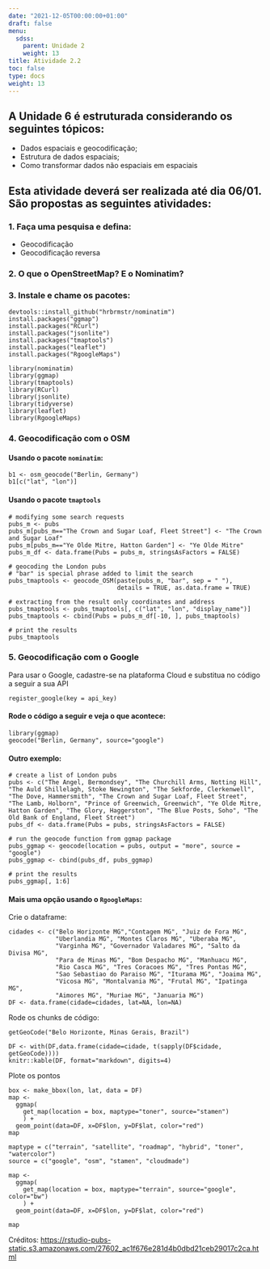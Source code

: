 ```yaml
---
date: "2021-12-05T00:00:00+01:00"
draft: false
menu:
  sdss:
    parent: Unidade 2
    weight: 13
title: Atividade 2.2
toc: false
type: docs
weight: 13
---
```


## A **Unidade 6** é estruturada considerando os seguintes tópicos:

- Dados espaciais e geocodificação;    
- Estrutura de dados espaciais;   
- Como transformar dados não espaciais em espaciais


## Esta atividade deverá ser realizada até dia **06/01**. São propostas as seguintes atividades:

### 1. Faça uma pesquisa e defina:    
- Geocodificação   
- Geocodificação reversa

### 2. O que o OpenStreetMap? E o Nominatim? 

### 3. Instale e chame os pacotes:

```{r}
devtools::install_github("hrbrmstr/nominatim")
install.packages("ggmap")
install.packages("RCurl")
install.packages("jsonlite")
install.packages("tmaptools")
install.packages("leaflet")
install.packages("RgoogleMaps")
```

```{r}
library(nominatim)
library(ggmap)
library(tmaptools)
library(RCurl)
library(jsonlite)
library(tidyverse)
library(leaflet)
library(RgoogleMaps)

```

### 4. Geocodificação com o OSM

#### Usando o pacote `nominatim`:

```{r}
b1 <- osm_geocode("Berlin, Germany")
b1[c("lat", "lon")]
```

#### Usando o pacote `tmaptools`

```{r}
# modifying some search requests
pubs_m <- pubs
pubs_m[pubs_m=="The Crown and Sugar Loaf, Fleet Street"] <- "The Crown and Sugar Loaf"
pubs_m[pubs_m=="Ye Olde Mitre, Hatton Garden"] <- "Ye Olde Mitre"
pubs_m_df <- data.frame(Pubs = pubs_m, stringsAsFactors = FALSE)

# geocoding the London pubs
# "bar" is special phrase added to limit the search
pubs_tmaptools <- geocode_OSM(paste(pubs_m, "bar", sep = " "),
                              details = TRUE, as.data.frame = TRUE)

# extracting from the result only coordinates and address
pubs_tmaptools <- pubs_tmaptools[, c("lat", "lon", "display_name")]
pubs_tmaptools <- cbind(Pubs = pubs_m_df[-10, ], pubs_tmaptools)

# print the results
pubs_tmaptools
```

### 5. Geocodificação com o Google

Para usar o Google, cadastre-se na plataforma Cloud e substitua no código a seguir a sua API

```{r}
register_google(key = api_key)
```

#### Rode o código a seguir e veja o que acontece:
```{r}
library(ggmap)  
geocode("Berlin, Germany", source="google")
```

#### Outro exemplo: 

```{r}
# create a list of London pubs
pubs <- c("The Angel, Bermondsey", "The Churchill Arms, Notting Hill", "The Auld Shillelagh, Stoke Newington", "The Sekforde, Clerkenwell", "The Dove, Hammersmith", "The Crown and Sugar Loaf, Fleet Street", "The Lamb, Holborn", "Prince of Greenwich, Greenwich", "Ye Olde Mitre, Hatton Garden", "The Glory, Haggerston", "The Blue Posts, Soho", "The Old Bank of England, Fleet Street")
pubs_df <- data.frame(Pubs = pubs, stringsAsFactors = FALSE)

# run the geocode function from ggmap package
pubs_ggmap <- geocode(location = pubs, output = "more", source = "google")
pubs_ggmap <- cbind(pubs_df, pubs_ggmap)

# print the results
pubs_ggmap[, 1:6]
```

#### Mais uma opção usando o `RgoogleMaps`:

Crie o dataframe:

```{r}
cidades <- c("Belo Horizonte MG","Contagem MG", "Juiz de Fora MG",
             "Uberlandia MG", "Montes Claros MG", "Uberaba MG",
             "Varginha MG", "Governador Valadares MG", "Salto da Divisa MG",
             "Para de Minas MG", "Bom Despacho MG", "Manhuacu MG",
             "Rio Casca MG", "Tres Coracoes MG", "Tres Pontas MG",
             "Sao Sebastiao do Paraiso MG", "Iturama MG", "Joaima MG",
             "Vicosa MG", "Montalvania MG", "Frutal MG", "Ipatinga MG",
             "Aimores MG", "Muriae MG", "Januaria MG")
DF <- data.frame(cidade=cidades, lat=NA, lon=NA)
```

Rode os chunks de código:

```{r}
getGeoCode("Belo Horizonte, Minas Gerais, Brazil")
```
```{r}
DF <- with(DF,data.frame(cidade=cidade, t(sapply(DF$cidade, getGeoCode))))
knitr::kable(DF, format="markdown", digits=4)
```
Plote os pontos

```{r}
box <- make_bbox(lon, lat, data = DF)
map <-
  ggmap(
    get_map(location = box, maptype="toner", source="stamen")
    ) +
  geom_point(data=DF, x=DF$lon, y=DF$lat, color="red")
map
```

```{r}
maptype = c("terrain", "satellite", "roadmap", "hybrid", "toner", "watercolor")
source = c("google", "osm", "stamen", "cloudmade")
```

```{r}
map <-
  ggmap(
    get_map(location = box, maptype="terrain", source="google", color="bw")
    ) +
  geom_point(data=DF, x=DF$lon, y=DF$lat, color="red")
```

```{r}
map
```

Créditos: https://rstudio-pubs-static.s3.amazonaws.com/27602_ac1f676e281d4b0dbd21ceb29017c2ca.html
